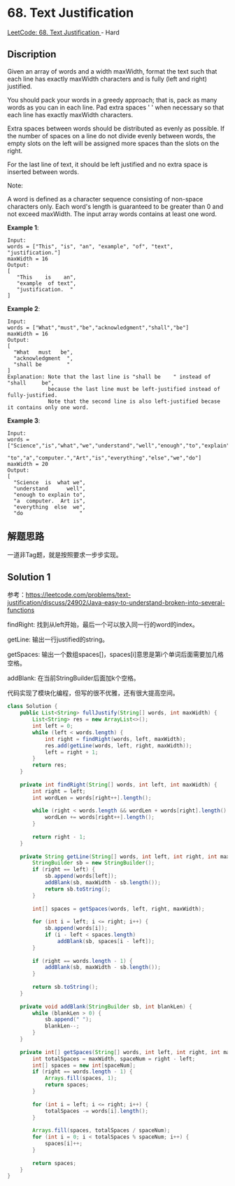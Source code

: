 # 68. Text Justification

[LeetCode: 68. Text Justification
](https://leetcode.com/problems/text-justification/) - Hard

## Discription
Given an array of words and a width maxWidth, format the text such that each line has exactly maxWidth characters and is fully (left and right) justified.

You should pack your words in a greedy approach; that is, pack as many words as you can in each line. Pad extra spaces ' ' when necessary so that each line has exactly maxWidth characters.

Extra spaces between words should be distributed as evenly as possible. If the number of spaces on a line do not divide evenly between words, the empty slots on the left will be assigned more spaces than the slots on the right.

For the last line of text, it should be left justified and no extra space is inserted between words.

Note:

A word is defined as a character sequence consisting of non-space characters only.
Each word's length is guaranteed to be greater than 0 and not exceed maxWidth.
The input array words contains at least one word.

**Example 1**:

    Input:
    words = ["This", "is", "an", "example", "of", "text", "justification."]
    maxWidth = 16
    Output:
    [
       "This    is    an",
       "example  of text",
       "justification.  "
    ]
    
**Example 2**:

    Input:
    words = ["What","must","be","acknowledgment","shall","be"]
    maxWidth = 16
    Output:
    [
      "What   must   be",
      "acknowledgment  ",
      "shall be        "
    ]
    Explanation: Note that the last line is "shall be    " instead of "shall     be",
                 because the last line must be left-justified instead of fully-justified.
                 Note that the second line is also left-justified becase it contains only one word.
                 
**Example 3**:

    Input:
    words = ["Science","is","what","we","understand","well","enough","to","explain",
             "to","a","computer.","Art","is","everything","else","we","do"]
    maxWidth = 20
    Output:
    [
      "Science  is  what we",
      "understand      well",
      "enough to explain to",
      "a  computer.  Art is",
      "everything  else  we",
      "do                  "
    
## 解题思路
一道非Tag题，就是按照要求一步步实现。

## Solution 1
参考：https://leetcode.com/problems/text-justification/discuss/24902/Java-easy-to-understand-broken-into-several-functions

findRight: 找到从left开始，最后一个可以放入同一行的word的index。

getLine:   输出一行justified的string。

getSpaces: 输出一个数组spaces[]，spaces[i]意思是第i个单词后面需要加几格空格。

addBlank:  在当前StringBuilder后面加k个空格。

代码实现了模块化编程，但写的很不优雅，还有很大提高空间。

```java
class Solution {
    public List<String> fullJustify(String[] words, int maxWidth) {
        List<String> res = new ArrayList<>();
        int left = 0;
        while (left < words.length) {
            int right = findRight(words, left, maxWidth);
            res.add(getLine(words, left, right, maxWidth));
            left = right + 1;
        }
        return res;
    }
    
    private int findRight(String[] words, int left, int maxWidth) {
        int right = left;
        int wordLen = words[right++].length();
        
        while (right < words.length && wordLen + words[right].length() + right - left <= maxWidth) {
            wordLen += words[right++].length();
        }
        
        return right - 1;
    }
    
    private String getLine(String[] words, int left, int right, int maxWidth) {
        StringBuilder sb = new StringBuilder();
        if (right == left) {
            sb.append(words[left]);
            addBlank(sb, maxWidth - sb.length());
            return sb.toString();
        }
        
        int[] spaces = getSpaces(words, left, right, maxWidth);
        
        for (int i = left; i <= right; i++) {
            sb.append(words[i]);
            if (i - left < spaces.length) 
                addBlank(sb, spaces[i - left]);
        }
        
        if (right == words.length - 1) {
            addBlank(sb, maxWidth - sb.length());
        }
        
        return sb.toString();
    }
    
    private void addBlank(StringBuilder sb, int blankLen) {
        while (blankLen > 0) {
            sb.append(" ");
            blankLen--;
        }
    }
    
    private int[] getSpaces(String[] words, int left, int right, int maxWidth) {
        int totalSpaces = maxWidth, spaceNum = right - left;
        int[] spaces = new int[spaceNum];
        if (right == words.length - 1) {
            Arrays.fill(spaces, 1);
            return spaces;
        }
        
        for (int i = left; i <= right; i++) {
            totalSpaces -= words[i].length();
        }
        
        Arrays.fill(spaces, totalSpaces / spaceNum);
        for (int i = 0; i < totalSpaces % spaceNum; i++) {
            spaces[i]++;
        }
        
        return spaces;
    }
}
```
